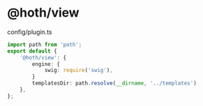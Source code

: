 # @hoth/view

config/plugin.ts

```ts
import path from 'path';
export default {
    '@hoth/view': {
        engine: {
            swig: require('swig'),
        }
        templatesDir: path.resolve(__dirname, '../templates')
    },
};
```
